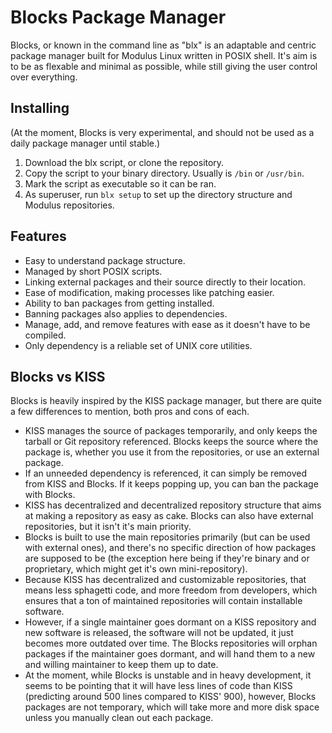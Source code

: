 # Blocks Package Manager
Blocks, or known in the command line as "blx" is an adaptable and centric package manager built for Modulus Linux written in POSIX shell. It's aim is to be as flexable and minimal as possible, while still giving the user control over everything.



## Installing
(At the moment, Blocks is very experimental, and should not be used as a daily package manager until stable.)
1. Download the blx script, or clone the repository.
2. Copy the script to your binary directory. Usually is `/bin` or `/usr/bin`.
3. Mark the script as executable so it can be ran.
4. As superuser, run `blx setup` to set up the directory structure and Modulus repositories.



## Features
- Easy to understand package structure.
- Managed by short POSIX scripts.
- Linking external packages and their source directly to their location.
- Ease of modification, making processes like patching easier.
- Ability to ban packages from getting installed.
- Banning packages also applies to dependencies.
- Manage, add, and remove features with ease as it doesn't have to be compiled.
- Only dependency is a reliable set of UNIX core utilities.



## Blocks vs KISS
Blocks is heavily inspired by the KISS package manager, but there are quite a few differences to mention, both pros and cons of each.
- KISS manages the source of packages temporarily, and only keeps the tarball or Git repository referenced. Blocks keeps the source where the package is, whether you use it from the repositories, or use an external package.
- If an unneeded dependency is referenced, it can simply be removed from KISS and Blocks. If it keeps popping up, you can ban the package with Blocks.
- KISS has decentralized and decentralized repository structure that aims at making a repository as easy as cake. Blocks can also have external repositories, but it isn't it's main priority.
- Blocks is built to use the main repositories primarily (but can be used with external ones), and there's no specific direction of how packages are supposed to be (the exception here being if they're binary and or proprietary, which might get it's own mini-repository).
- Because KISS has decentralized and customizable repositories, that means less sphagetti code, and more freedom from developers, which ensures that a ton of maintained repositories will contain installable software.
- However, if a single maintainer goes dormant on a KISS repository and new software is released, the software will not be updated, it just becomes more outdated over time. The Blocks repositories will orphan packages if the maintainer goes dormant, and will hand them to a new and willing maintainer to keep them up to date.
- At the moment, while Blocks is unstable and in heavy development, it seems to be pointing that it will have less lines of code than KISS (predicting around 500 lines compared to KISS' 900), however, Blocks packages are not temporary, which will take more and more disk space unless you manually clean out each package.
